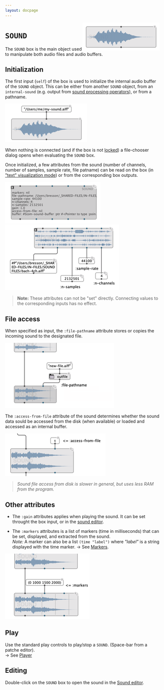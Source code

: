```yaml
---
layout: docpage
---
```


<img src="sound_img/sound.png" align="right"> 

# `SOUND`


The `SOUND` box is the main object used to manipulate both audio files and audio buffers.

## Initialization

The first input (`self`) of the box is used to initialize the internal audio buffer of the `SOUND` object. This can be either from another `SOUND` object, from an `internal-sound` (e.g. output from [sound processing operators](sound-processing)), or from a pathname.

<img src="sound_img/sound-from-file.png"> 

When nothing is connected (and if the box is not [locked](eval-modes#lock-state)) a file-chooser dialog opens when evaluating the `SOUND` box. 

Once initialized, a few attributes from the sound (number of channels, number of samples, sample rate, file patname) can be read on the box (in ["text" visualization mode](objects#visualization)) or from the corresponding box outputs.

<img src="sound_img/sound-info-box.png"> 
<img src="sound_img/sound-info-slots.png"> 


> **Note:** These attributes can not be "set" directly. Connecting values to the corresponding inputs has no effect.

## File access

When specified as input, the `:file-pathname` attribute stores or copies the incoming sound to the designated file.

<img src="sound_img/sound-file-pathname.png"> 

The `:access-from-file` attribute of the sound determines whether the sound data sould be accessed from the disk (when available) or loaded and accessed as an internal buffer.

<img src="sound_img/sound-access-from-file.png"> 

> _Sound file access from disk is slower in general, but uses less RAM from the program._

## Other attributes

- The `:gain` attributes applies when playing the sound. It can be set throught the box input, or in the [sound editor](sound-editor). 

- The `:markers` attributes is a list of markers (time in milliseconds) that can be set, displayed, and extracted from the sound.    
*Note:* A marker can also be a list `(time "label")` where _"label"_ is a string displayed with the time marker.
&rarr; See [Markers](sound-editor#markers).

<img src="sound_img/sound-markers.png"> 


## Play

Use the standard play controls to play/stop a `SOUND`. (Space-bar from a patche editor).   
&rarr; See [Player](player)


## Editing

Double-click on the `SOUND` box to open the sound in the [Sound editor](sound-editor).
